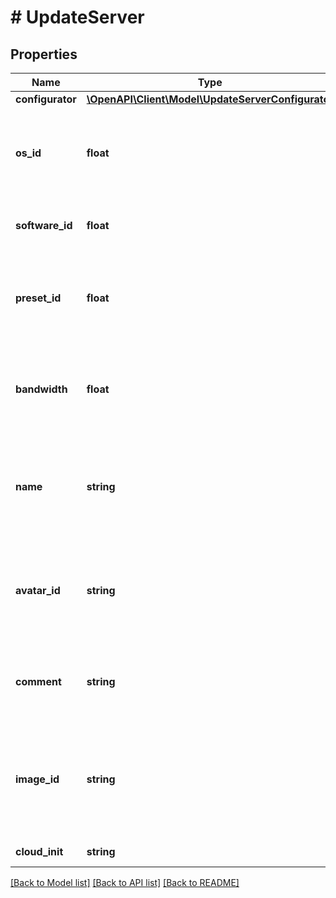 # # UpdateServer

## Properties

Name | Type | Description | Notes
------------ | ------------- | ------------- | -------------
**configurator** | [**\OpenAPI\Client\Model\UpdateServerConfigurator**](UpdateServerConfigurator.md) |  | [optional]
**os_id** | **float** | ID операционной системы, которая будет установлена на облачный сервер. | [optional]
**software_id** | **float** | ID программного обеспечения сервера. | [optional]
**preset_id** | **float** | ID тарифа сервера. Нельзя передавать вместе с ключом &#x60;configurator&#x60;. | [optional]
**bandwidth** | **float** | Пропускная способность тарифа. Доступные значения от 100 до 1000 с шагом 100. | [optional]
**name** | **string** | Имя облачного сервера. Максимальная длина — 255 символов, имя должно быть уникальным. | [optional]
**avatar_id** | **string** | ID аватара сервера. Описание методов работы с аватарами появится позднее. | [optional]
**comment** | **string** | Комментарий к облачному серверу. Максимальная длина — 255 символов. | [optional]
**image_id** | **string** | ID образа, который будет установлен на облачный сервер. Нельзя передавать вместе с &#x60;os_id&#x60;. | [optional]
**cloud_init** | **string** | Cloud-init скрипт | [optional]

[[Back to Model list]](../../README.md#models) [[Back to API list]](../../README.md#endpoints) [[Back to README]](../../README.md)
